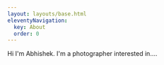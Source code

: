 ```yaml
---
layout: layouts/base.html
eleventyNavigation:
  key: About
  order: 0
---
```

Hi I'm Abhishek. I'm a photographer interested in....